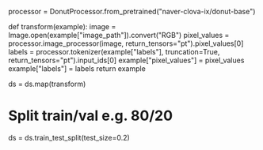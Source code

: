 processor = DonutProcessor.from_pretrained("naver-clova-ix/donut-base")

def transform(example):
    image = Image.open(example["image_path"]).convert("RGB")
    pixel_values = processor.image_processor(image, return_tensors="pt").pixel_values[0]
    labels = processor.tokenizer(example["labels"], truncation=True, return_tensors="pt").input_ids[0]
    example["pixel_values"] = pixel_values
    example["labels"] = labels
    return example

ds = ds.map(transform)
# Split train/val e.g. 80/20
ds = ds.train_test_split(test_size=0.2)

